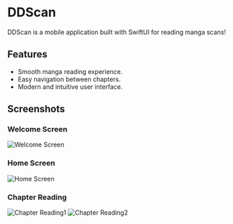 # DDScan

DDScan is a mobile application built with SwiftUI for reading manga scans!

## Features
- Smooth manga reading experience.
- Easy navigation between chapters.
- Modern and intuitive user interface.

## Screenshots


### Welcome Screen
![Welcome Screen](assets/welcome.png)

### Home Screen
![Home Screen](assets/home.png)

### Chapter Reading
![Chapter Reading1](assets/scan1.png)
![Chapter Reading2](assets/scan2.png)